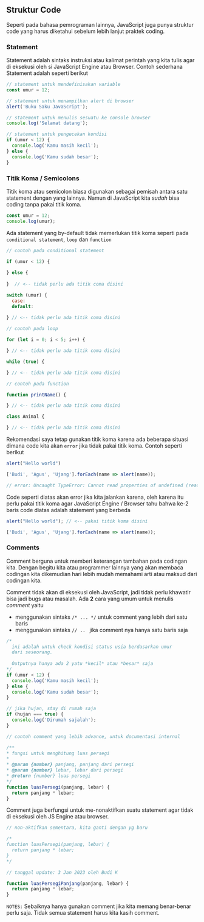 ## Struktur Code

Seperti pada bahasa pemrograman lainnya, JavaScript juga punya struktur code yang harus diketahui sebelum lebih lanjut praktek coding. 

### Statement

Statement adalah sintaks instruksi atau kalimat perintah yang kita tulis agar di eksekusi oleh si JavaScript Engine atau Browser. Contoh sederhana Statement adalah seperti berikut

```javascript
// statement untuk mendefinisakan variable
const umur = 12;
```

```javascript
// statement untuk menampilkan alert di browser
alert('Buku Saku JavaScript');
```

```javascript
// statement untuk menulis sesuatu ke console browser
console.log('Selamat datang');
```

```javascript
// statement untuk pengecekan kondisi
if (umur < 12) {
  console.log('Kamu masih kecil');
} else {
  console.log('Kamu sudah besar');
}
```

### Titik Koma / Semicolons

Titik koma atau semicolon biasa digunakan sebagai pemisah antara satu statement dengan yang lainnya. Namun di JavaScript kita _sudah_ bisa coding tanpa pakai titik koma. 

```javascript
const umur = 12;
console.log(umur);
```
Ada statement yang by-default tidak memerlukan titik koma seperti pada ```conditional statement```, ```loop``` dan ```function``` 

```javascript
// contoh pada conditional statement

if (umur < 12) {
  
} else {
  
}  // <-- tidak perlu ada titik coma disini

switch (umur) {
  case:
  default:
     
} // <-- tidak perlu ada titik coma disini
```

```javascript
// contoh pada loop

for (let i = 0; i < 5; i++) {

} // <-- tidak perlu ada titik coma disini

while (true) {

} // <-- tidak perlu ada titik coma disini

```

```javascript
// contoh pada function

function printName() {

} // <-- tidak perlu ada titik coma disini

class Animal {

} // <-- tidak perlu ada titik coma disini

```

Rekomendasi saya tetap gunakan titik koma karena ada beberapa situasi dimana code kita akan ```error``` jika tidak pakai titik koma. Contoh seperti berikut

```javascript
alert("Hello world")

['Budi', 'Agus', 'Ujang'].forEach(name => alert(name));  

// error: Uncaught TypeError: Cannot read properties of undefined (reading '2')
```
Code seperti diatas akan error jika kita jalankan karena, oleh karena itu perlu pakai titik koma agar JavaScript Engine / Browser tahu bahwa ke-2 baris code diatas adalah statement yang berbeda


```javascript
alert("Hello world"); // <-- pakai titik koma disini

['Budi', 'Agus', 'Ujang'].forEach(name => alert(name)); 

```

### Comments

Comment berguna untuk memberi keterangan tambahan pada codingan kita. Dengan begitu kita atau programmer lainnya yang akan membaca codingan kita dikemudian hari lebih mudah memahami arti atau maksud dari codingan kita.

Comment tidak akan di eksekusi oleh JavaScript, jadi tidak perlu khawatir bisa jadi bugs atau masalah. Ada **2** cara yang umum untuk menulis _comment_ yaitu 

* menggunakan sintaks ```/* ... */``` untuk comment yang lebih dari satu baris
* menggunakan sintaks ```// .. ``` jika comment nya hanya satu baris saja

```javascript
/*
  ini adalah untuk check kondisi status usia berdasarkan umur
  dari seseorang.
    
  Outputnya hanya ada 2 yatu *kecil* atau *besar* saja
*/
if (umur < 12) {
  console.log('Kamu masih kecil');
} else {
  console.log('Kamu sudah besar');
}

// jika hujan, stay di rumah saja
if (hujan === true) {
  console.log('Dirumah sajalah');
}

// contoh comment yang lebih advance, untuk documentasi internal

/**
* fungsi untuk menghitung luas persegi
* 
* @param {number} panjang, panjang dari persegi
* @param {number} lebar, lebar dari persegi
* @return {number} luas persegi
*/
function luasPersegi(panjang, lebar) {
  return panjang * lebar;
}
```

Comment juga berfungsi untuk me-nonaktifkan suatu statement agar tidak di eksekusi oleh JS Engine atau browser.

```javascript
// non-aktifkan sementara, kita ganti dengan yg baru

/*
function luasPersegi(panjang, lebar) {
  return panjang * lebar;
}
*/

// tanggal update: 3 Jan 2023 oleh Budi K

function luasPersegiPanjang(panjang, lebar) {
  return panjang * lebar;
}
```

```NOTES:``` Sebaiknya hanya gunakan comment jika kita memang benar-benar perlu saja. Tidak semua statement harus kita kasih comment.